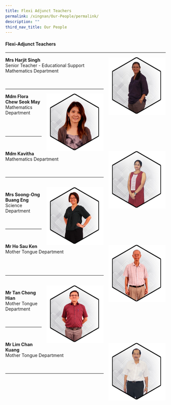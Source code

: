 ```yaml
---
title: Flexi Adjunct Teachers
permalink: /xingnan/Our-People/permalink/
description: ""
third_nav_title: Our People
---
```

#### Flexi-Adjunct Teachers
***
<img src="/images/Our%20Staff/06%20Flexi%20Adjunct/FL1.jpg" style="width:180px;height:180px;margin-left:15px;" align = "right"> **Mrs Harjit Singh**<br>
Senior Teacher - Educational Support  
Mathematics Department<br>
<br>
<br>

***

<img src="/images/Our%20Staff/06%20Flexi%20Adjunct/FL2.jpg" style="width:180px;height:180px;margin-left:15px;" align = "right"> **Mdm Flora Chew Seok May** <br>
Mathematics Department
<br>
<br>
<br>
<br>
***
<br>
<img src="/images/Our%20Staff/06%20Flexi%20Adjunct/FL6.jpg" style="width:180px;height:180px;margin-left:15px;" align = "right"> 

**Mdm Kavitha**<br>Mathematics Department
<br>
<br>
<br>

* * *

<br>
<img src="/images/Our%20Staff/06%20Flexi%20Adjunct/FL3.jpg" style="width:180px;height:180px;margin-left:15px;" align = "right"> 


**Mrs Soong-Ong Buang Eng**<br>
Science Department
<br>
<br>
<br>

* * *

<br>
<img src="/images/Our%20Staff/06%20Flexi%20Adjunct/FL4.jpg" style="width:180px;height:180px;margin-left:15px;" align = "right"> 

**Mr Ho Sau Ken**<br>
Mother Tongue Department
<br>
<br>
<br>
<br>

* * *

<br>
<img src="/images/Our%20Staff/06%20Flexi%20Adjunct/FL5.jpg" style="width:180px;height:180px;margin-left:15px;" align = "right"> 

**Mr Tan Chong Hian**<br>Mother Tongue Department
<br>
<br>
<br>



***

<br>
<img src="/images/Our%20Staff/06%20Flexi%20Adjunct/FL7.jpg" style="width:180px;height:180px;margin-left:15px;" align = "right"> 

**Mr Lim Chan Kuang**<br>Mother Tongue Department
<br>
<br>
<br>

***